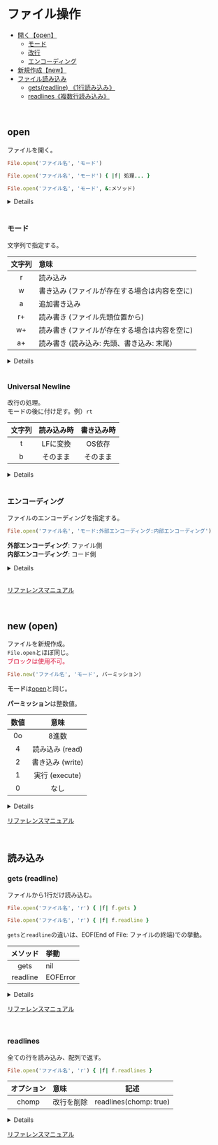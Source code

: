 # ファイル操作

- [開く【open】](#open)
    - [モード](#mode)
    - [改行](#newline)
    - [エンコーディング](#encoding)
- [新規作成【new】](#new)
- [ファイル読み込み](#read)
    - [gets(readline) 《1行読み込み》](#gets)
    - [readlines《複数行読み込み》](#readlines)

<br>

<span id='open'></span>
## open

ファイルを開く。

```ruby
File.open('ファイル名', 'モード')

File.open('ファイル名', 'モード') { |f| 処理... }

File.open('ファイル名', 'モード', &:メソッド)
```

<details>

```ruby
# 代入
file = File.open('test.txt', 'r')

content = file.read

file.close

p content  # => "Hello\n"
```

```ruby
# ブロック
File.open('test.txt', 'r') { |r| p r.read }  # => "Hello\n"
```

```ruby
# ブロック省略
content = File.open('test.txt', 'r', &:read)

p content  # => "Hello\n"
```

<br>

ブロックがある場合、終了後自動で`close`される。

```ruby
# ブロックなし
file = File.open('test.txt', 'r')

p file  # => #<File:test.txt>

file.close

p file # => #<File:test.txt (closed)>
```

```ruby
# ブロックあり
file = File.open('test.txt', 'r') { |f| p f }  # => #<File:test.txt>

p file  # => #<File:test.txt (closed)>
```

</details>

<br>

<span id='mode'></span>
### モード

文字列で指定する。

| 文字列 | 意味 |
|:------:|:-----|
| r | 読み込み |
| w | 書き込み (ファイルが存在する場合は内容を空に) |
| a | 追加書き込み |
| r+ | 読み書き (ファイル先頭位置から) |
| w+ | 読み書き (ファイルが存在する場合は内容を空に) |
| a+ | 読み書き (読み込み: 先頭、書き込み: 末尾) |

<details>

**`r` (読み込み)**

```bash
$ cat test.txt
Hello
```

```ruby
file = File.open('test.txt', 'r')

content = file.read

file.close

puts content  # => Hello
```

<br>

```ruby
# 書き込みは不可
File.open('test.txt', 'r') do |f|
  f.write('World')  # => IOError (not opened for writing)
end
```

---

**`w` (書き込み)**

ファイル内は空になる。

```bash
$ cat test.txt
Hello
```

```ruby
File.open('test.txt', 'w') { |f| f.write('World') }
```

```bash
$ cat test.txt
World
```

<br>

```ruby
# 読み込みは不可
File.open('test.txt', 'w') do |f|
  f.read  # => IOError (not opened for reading)
end
```

---

**`a`  (追記)**

ファイル末尾に追記する。

```bash
$ cat test.txt
Hello
```

```ruby
File.open('test.txt', 'a') { |f| file.write('World') }
```

```bash
$ cat test.txt
Hello
World
```

<br>

```ruby
# 読み込みは不可
File.open('test.txt', 'w') do |f|
  file.read  # => IOError (not opened for reading)
end
```

---

**`r+` (先頭から読み書き)**

ファイルの先頭位置から読み書き(上書き)。

```bash
$ cat test.txt
Hello
World
```

```ruby
# 読み込み
file = File.open('test.txt', 'r+')

content = file.readline

file.close

puts content  # => Hello
```

<br>

```bash
$ cat test.txt
Hello
World
```

```ruby
# 書き込み
File.open('test.txt', 'r+') { |f| f.write('xxxxx') }
```

```bash
$ cat test.txt
xxxxx
World
```

---

**`w+` (空にして読み書き)**

```bash
$ cat test.txt
Hello
World
```

```ruby
# 読み込み
file = File.open('test.txt', 'w+', &:read)

p contnt  # => ""
```

```bash
$ cat test.txt

```

<br>

```bash
$ cat test.txt
Hello
```

```ruby
# 書き込み
File.open('test.txt', 'w+') { |f| f.write('World') }
```

```bash
$ cat test.txt
World
```

---

**`a+` (先頭読み込み + 追記)**

```bash
$ cat memo.txt
Hello
World
```

```ruby
file.open('memo.txt', 'a+')

content = file.readline

file.close

puts content  # => Hello
```

<br>

```bash
$ cat test.txt
Hello
World
```

```ruby
File.open('test.txt', 'w+') { |f| f.write('xxxxx') }
```

```bash
$ cat test.txt
xxxxx
World
```

</details>

<br>

<span id='newline'></span>
### Universal Newline

改行の処理。<br>
モードの後に付け足す。例）`rt`

| 文字列 | 読み込み時 | 書き込み時 |
|:------:|:----------:|:----------:|
| t | LFに変換 | OS依存 |
| b | そのまま | そのまま |

<details>

#### 改行コード

| 名称 | コード | 意味 | OS |
|:----:|:------:|:-----|:--:|
| CR<br>(Carrige Return) | \r | 復帰 (カーソルを左端に移動) | MacOS 9 以前 |
| LF<br>(Line Feed) | \n | 改行 (カーソルを次の行に移動) | MacOS・Linux (UNIX系) |
| CRLF<br>(CR + LF) | \r\n | 復帰 + 改行 (カーソルを左端に移動し、次に行に移動) | Windows |

#### r

**Unix系** => `rb`<br>
**mswin・mingw** => `rt`

<br>

#### rt

改行は全てLFとして読み込む。

```bash
$ cat -e test.txt
Hello^MWorld^M
```

```ruby
File.open('test.txt', 'rt') { |f| p f.read }  # => "Hello\nWorld\n"
```

<br>

#### rb

改行をそのまま読みこむ。

```bash
$ cat -e test.txt
Hello^MWorld^M
```

```ruby
File.open('test.txt', 'rt') { |f| p f.read }  # => "Hello\rWorld\r"
```

<br>

#### w / wt

`LF`書き込み時、<br>
**Unix系** => `LF`
**mswin・mingw** => `CRLF`

<br>

#### wb

改行はそのまま書き込まれる。

```ruby
File.open('test.txt', 'wb') { |f| f.write("Hello\rWorld\r") }
```

```bash
$ cat -e test.txt
Hello^MWorld^M
```

</details>

<br>

<span id='encoding'></span>
### エンコーディング

ファイルのエンコーディングを指定する。

```ruby
File.open('ファイル名', 'モード:外部エンコーディング:内部エンコーディング')
```

**外部エンコーディング**: ファイル側<br>
**内部エンコーディング**: コード側

<details>

**読み込み**

`test.txt` **→** `Shift_JIS` **→** `UTF-8` **→** `#read`

```bash
$ nkf -g test.txt
Shift_JIS
```

```ruby
require 'nkf'

file = File.open('test.txt', 'r:Shift_JIS:UTF-8')

p NKF.guess(file.read)  # => #<Encoding:UTF-8>

file.close
```

<br>

**書き込み**

`test.txt` **←** `Shift_JIS` **←** `UTF-8` **←** `#write`

```ruby
File.open('test.txt', 'w:Shift_JIS:UTF-8') { |f| f.write('こんにちは') }
```

```bash
$ nkf -g test.txt
Shift_JIS
```

</details>

<br>

[リファレンスマニュアル](https://docs.ruby-lang.org/ja/latest/method/Kernel/m/open.html)

<br>

<span id='new'></span>
## new (open)

ファイルを新規作成。<br>
`File.open`とほぼ同じ。<br>
<span style='color: crimson;'>ブロックは使用不可。</span>

```ruby
File.new('ファイル名', 'モード', パーミッション)
```


**モード**は[open](#open)と同じ。

**パーミッション**は整数値。

| 数値 | 意味 |
|:----:|:----:|
| 0o | 8進数 |
| 4 | 読み込み (read) |
| 2 | 書き込み (write) |
| 1 | 実行 (execute) |
| 0 | なし |

<details>

```ruby
file = File.new('test.txt', 'w', 0o644)

file.write('Hello')

file.close
```

```bash
$ ls -l test.txt
-rw-r--r-- user group xx xx xx xx:xx  test.txt

$ cat test.txt
Hello
```

</details>

[リファレンスマニュアル](https://docs.ruby-lang.org/ja/latest/method/File/s/new.html)

<br>

<span id='read'></span>
## 読み込み

<span id='gets'></span>
### gets (readline)

ファイルから1行だけ読み込む。

```ruby
File.open('ファイル名', 'r') { |f| f.gets }

File.open('ファイル名', 'r') { |f| f.readline }
```

`gets`と`readline`の違いは、EOF(End of File: ファイルの終端)での挙動。

| メソッド | 挙動 |
|:--------:|:-----|
| gets | nil |
| readline | EOFError |

<details>

[sample.txt]
```txt
hoge
fuga
piyo
```

<br>

1行読み込み

```ruby
File.open('sample.txt', 'r') { |f| p f.gets }  # => "hoge\n"
```

<br>

複数行読み込み

```ruby
File.open('sample.txt', 'r') do |f|
  3.times { p f.gets }
end

# => "hoge\n"
#    "fuga\n"
#    "piyo\n"
```

<br>

`gets` と `readline` の違い

```ruby
# gets
File.open('sample.txt', 'r') do |f|
  5.times { p f.gets }
end

# => "hoge\n"
#    "fuga\n"
#    "piyo\n"
#    nil
#    nil
```

```ruby
# readline
File.open('sample.txt', 'r') do |f|
  5.times { p f.leadline }
end

# => "hoge\n"
#    "fuga\n"
#    "piyo\n"
#    test.rb:4:in `readline': end of file reached (EOFError)
```

</details>

[リファレンスマニュアル](https://docs.ruby-lang.org/ja/latest/method/IO/i/gets.html)

<br>

<span id='readlines'></span>
### readlines

全ての行を読み込み、配列で返す。

```ruby
File.open('ファイル名', 'r') { |f| f.readlines }
```

| オプション | 意味 | 記述 |
|:----------:|:-----|:----:|
| chomp | 改行を削除 | readlines(chomp: true) |

<details>

[sample.txt]

```txt
hoge
fuga
piyo
```

<br>

```ruby
File.open('sample.txt', 'r') { |f| p f.readlines }  # => ["hoge\n", "fuga\n", "piyo\n"]
```

<br>

chomp: true

```ruby
File.open('sample.txt', 'r') { |f| p f.readlines(chomp: true) }  # => ["hoge", "fuga", "piyo"]
```

</details>

[リファレンスマニュアル](https://docs.ruby-lang.org/ja/latest/method/IO/i/readlines.html)
